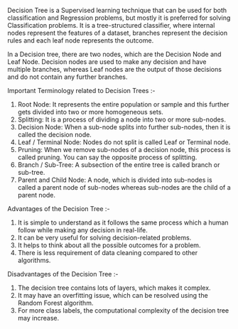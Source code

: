 Decision Tree is a Supervised learning technique that can be used for both classification and Regression problems, but mostly it is preferred for solving Classification problems. It is a tree-structured classifier, where internal nodes represent the features of a dataset, branches represent the decision rules and each leaf node represents the outcome.

In a Decision tree, there are two nodes, which are the Decision Node and Leaf Node. Decision nodes are used to make any decision and have multiple branches, whereas Leaf nodes are the output of those decisions and do not contain any further branches.

Important Terminology related to Decision Trees :-

1. Root Node: It represents the entire population or sample and this further gets divided into two or more homogeneous sets.
2. Splitting: It is a process of dividing a node into two or more sub-nodes.
3. Decision Node: When a sub-node splits into further sub-nodes, then it is called the decision node.
4. Leaf / Terminal Node: Nodes do not split is called Leaf or Terminal node.
5. Pruning: When we remove sub-nodes of a decision node, this process is called pruning. You can say the opposite process of splitting.
6. Branch / Sub-Tree: A subsection of the entire tree is called branch or sub-tree.
7. Parent and Child Node: A node, which is divided into sub-nodes is called a parent node of sub-nodes whereas sub-nodes are the child of a parent node.

Advantages of the Decision Tree :-
1. It is simple to understand as it follows the same process which a human follow while making any decision in real-life.
2. It can be very useful for solving decision-related problems.
3. It helps to think about all the possible outcomes for a problem.
4. There is less requirement of data cleaning compared to other algorithms.

Disadvantages of the Decision Tree :-
1. The decision tree contains lots of layers, which makes it complex.
2. It may have an overfitting issue, which can be resolved using the Random Forest algorithm.
3. For more class labels, the computational complexity of the decision tree may increase.
